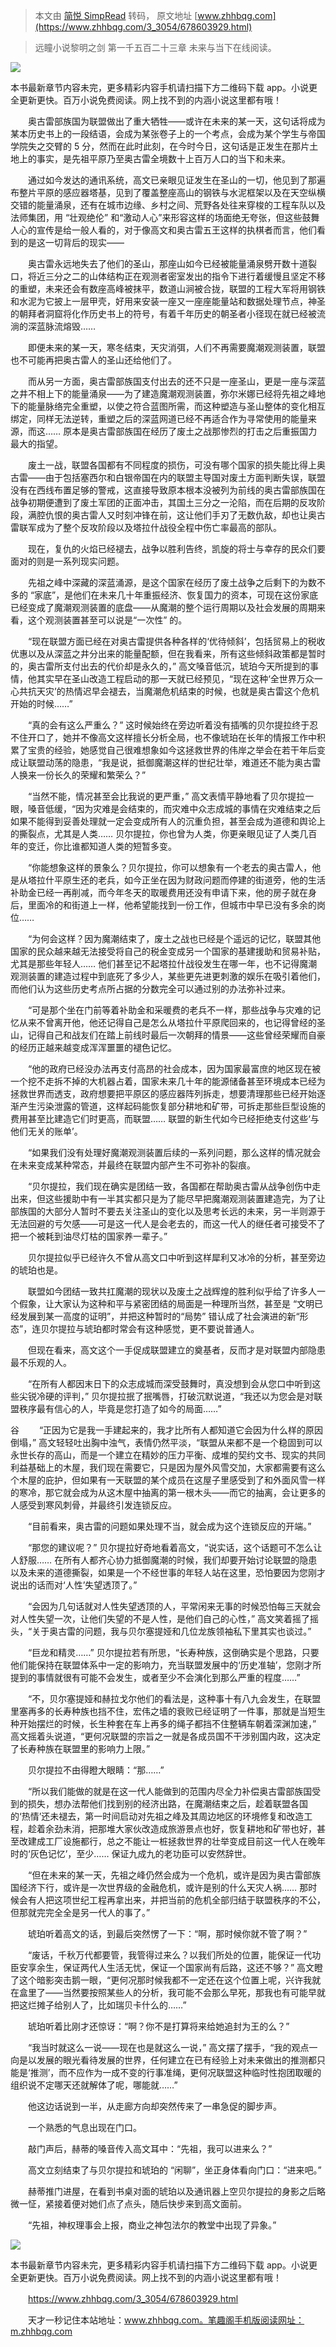 > 本文由 [简悦 SimpRead](http://ksria.com/simpread/) 转码， 原文地址 [www.zhhbqg.com](https://www.zhhbqg.com/3_3054/678603929.html)

> 远瞳小说黎明之剑 第一千五百二十三章 未来与当下在线阅读。

![](https://downssb.cdn.bcebos.com/gogo.png)

本书最新章节内容未完，更多精彩内容手机请扫描下方二维码下载 app。小说更全更新更快。百万小说免费阅读。网上找不到的内涵小说这里都有哦！

　　奥古雷部族国为联盟做出了重大牺牲——或许在未来的某一天，这句话将成为某本历史书上的一段结语，会成为某张卷子上的一个考点，会成为某个学生与帝国学院失之交臂的 5 分，然而在此时此刻，在今时今日，这句话是正发生在那片土地上的事实，是先祖平原乃至奥古雷全境数十上百万人口的当下和未来。

　　通过如今发达的通讯系统，高文已亲眼见证发生在圣山的一切，他见到了那遍布整片平原的感应器塔基，见到了覆盖整座高山的钢铁与水泥框架以及在天空纵横交错的能量涌泉，还有在城市边缘、乡村之间、荒野各处往来穿梭的工程车队以及法师集团，用 “壮观绝伦” 和“激动人心”来形容这样的场面绝无夸张，但这些鼓舞人心的宣传是给一般人看的，对于像高文和奥古雷五王这样的执棋者而言，他们看到的是这一切背后的现实——

　　奥古雷永远地失去了他们的圣山，那座山如今已经被能量涌泉劈开数十道裂口，将近三分之二的山体结构正在观测者密室发出的指令下进行着缓慢且坚定不移的重塑，未来还会有数座高峰被抹平，数道山涧被合拢，联盟的工程大军将用钢铁和水泥为它披上一层甲壳，好用来安装一座又一座座能量站和数据处理节点，神圣的朝拜者洞窟将化作历史书上的符号，有着千年历史的朝圣者小径现在就已经被流淌的深蓝脉流熔毁……

　　即便未来的某一天，寒冬结束，天灾消弭，人们不再需要魔潮观测装置，联盟也不可能再把奥古雷人的圣山还给他们了。

　　而从另一方面，奥古雷部族国支付出去的还不只是一座圣山，更是一座与深蓝之井不相上下的能量涌泉——为了建造魔潮观测装置，弥尔米娜已经将先祖之峰地下的能量脉络完全重塑，以使之符合蓝图所需，而这种塑造与圣山整体的变化相互绑定，同样无法逆转，重塑之后的深蓝网道已经不再适合作为寻常使用的能量来源，而这…… 原本是奥古雷部族国在经历了废土之战那惨烈的打击之后重振国力最大的指望。

　　废土一战，联盟各国都有不同程度的损伤，可没有哪个国家的损失能比得上奥古雷——由于包括塞西尔和白银帝国在内的联盟主导国对废土方面判断失误，联盟没有在西线布置足够的警戒，这直接导致原本根本没被列为前线的奥古雷部族国在战争初期便遭到了废土军团的正面冲击，其国土三分之一沦陷，而在后期的反攻阶段，满腔仇恨的奥古雷人又时刻冲锋在前，这让他们手刃了无数仇敌，却也让奥古雷联军成为了整个反攻阶段以及塔拉什战役全程中伤亡率最高的部队。

　　现在，复仇的火焰已经褪去，战争以胜利告终，凯旋的将士与幸存的民众们要面对的则是一系列现实问题。

　　先祖之峰中深藏的深蓝涌源，是这个国家在经历了废土战争之后剩下的为数不多的 “家底”，是他们在未来几十年重振经济、恢复国力的资本，可现在这份家底已经变成了魔潮观测装置的底盘——从魔潮的整个运行周期以及社会发展的周期来看，这个观测装置甚至可以说是“一次性” 的。

　　“现在联盟方面已经在对奥古雷提供各种各样的‘优待倾斜’，包括贸易上的税收优惠以及从深蓝之井分出来的能量配额，但在我看来，所有这些倾斜政策都是暂时的，奥古雷所支付出去的代价却是永久的，” 高文嗓音低沉，琥珀今天所提到的事情，他其实早在圣山改造工程启动的那一天就已经预见，“现在这种‘全世界万众一心共抗天灾’的热情迟早会褪去，当魔潮危机结束的时候，也就是奥古雷这个危机开始的时候……”

　　“真的会有这么严重么？” 这时候始终在旁边听着没有插嘴的贝尔提拉终于忍不住开口了，她并不像高文这样擅长分析全局，也不像琥珀在长年的情报工作中积累了宝贵的经验，她感觉自己很难想象如今这拯救世界的伟岸之举会在若干年后变成让联盟动荡的隐患，“我是说，抵御魔潮这样的世纪壮举，难道还不能为奥古雷人换来一份长久的荣耀和繁荣么？”

　　“当然不能，情况甚至会比我说的更严重，” 高文表情平静地看了贝尔提拉一眼，嗓音低缓，“因为灾难是会结束的，而灾难中众志成城的事情在灾难结束之后如果不能得到妥善处理就一定会变成所有人的沉重负担，甚至会成为道德和舆论上的撕裂点，尤其是人类…… 贝尔提拉，你也曾为人类，你更亲眼见证了人类几百年的变迁，你比谁都知道人类的短暂多变。

　　“你能想象这样的景象么？贝尔提拉，你可以想象有一个老去的奥古雷人，他是从塔拉什平原生还的老兵，如今正坐在因为财政问题而停建的街道旁，他的生活补助金已经一再削减，而今年冬天的取暖费用还没有申请下来，他的房子就在身后，里面冷的和街道上一样，他希望能找到一份工作，但城市中早已没有多余的岗位……

　　“为何会这样？因为魔潮结束了，废土之战也已经是个遥远的记忆，联盟其他国家的民众越来越无法接受将自己的税金变成另一个国家的基建援助和贸易补贴，尤其是那些年轻人…… 他们甚至记不起塔拉什战役发生在哪一年，也不记得魔潮观测装置的建造过程中到底死了多少人，某些更先进更刺激的娱乐在吸引着他们，而他们认为这些历史考点所占据的分数完全可以通过别的办法弥补过来。

　　“可是那个坐在门前等着补助金和采暖费的老兵不一样，那些战争与灾难的记忆从来不曾离开他，他还记得自己是怎么从塔拉什平原爬回来的，也记得曾经的圣山，记得自己和战友们在踏上前线时最后一次朝拜的情景——这些曾经荣耀而自豪的经历正越来越变成浑浑噩噩的褪色记忆。

　　“他的政府已经没办法再支付高昂的社会成本，因为国家最富庶的地区现在被一个挖不走拆不掉的大机器占着，国家未来几十年的能源储备甚至环境成本已经为拯救世界而透支，政府想要把平原区的感应器阵列拆走，想要清理那些已经开始逐渐产生污染泄露的管道，这样起码能恢复部分耕地和矿带，可拆走那些巨型设施的费用甚至比建造它们时更高，而联盟…… 联盟的新生代如今已经拒绝支付这些‘与他们无关的账单’。

　　“如果我们没有处理好魔潮观测装置后续的一系列问题，那么这样的情况就会在未来变成某种常态，并最终在联盟内部产生不可弥补的裂痕。

　　“贝尔提拉，我们现在确实是团结一致，各国都在帮助奥古雷从战争创伤中走出来，但这些援助中有一半其实都只是为了能尽早把魔潮观测装置建造完，为了让部族国的大部分人暂时不要去关注圣山的变化以及思考长远的未来，另一半则源于无法回避的亏欠感——可是这一代人是会老去的，而这一代人的继任者可接受不了把一个被耗到油尽灯枯的国家养一辈子。”

　　贝尔提拉似乎已经许久不曾从高文口中听到这样犀利又冰冷的分析，甚至旁边的琥珀也是。

　　联盟如今团结一致共扛魔潮的现状以及废土之战辉煌的胜利似乎给了许多人一个假象，让大家认为这种和平与紧密团结的局面是一种理所当然，甚至是 “文明已经发展到某一高度的证明”，并把这种暂时的“局势” 错认成了社会演进的新“形态”，连贝尔提拉与琥珀都时常会有这种感觉，更不要说普通人。

　　但现在看来，高文这个一手促成联盟建立的奠基者，反而才是对联盟内部隐患最不乐观的人。

　　“在所有人都因末日下的众志成城而深受鼓舞时，真没想到会从您口中听到这些尖锐冷硬的评判，” 贝尔提拉抿了抿嘴唇，打破沉默说道，“我还以为您会是对联盟秩序最有信心的人，毕竟是您打造了如今的局面……”

谷 </span>　　“正因为它是我一手建起来的，我才比所有人都知道它会因为什么样的原因倒塌，” 高文轻轻吐出胸中浊气，表情仍然平淡，“联盟从来都不是一个稳固到可以永世长存的高山，而是一个建立在精妙的压力平衡、成堆的契约文书、现实的共同利益基础上的木屋，我们现在需要它，只是因为屋外风雪交加，大家都需要有这么个木屋的庇护，但如果有一天联盟的某个成员在这屋子里感受到了和外面风雪一样的寒冷，那它就会成为从这木屋中抽离的第一根木头——而它的抽离，会让更多的人感受到寒风刺骨，并最终引发连锁反应。

　　“目前看来，奥古雷的问题如果处理不当，就会成为这个连锁反应的开端。”

　　“那您的建议呢？” 贝尔提拉好奇地看着高文，“说实话，这个话题可不怎么让人舒服…… 在所有人都齐心协力抵御魔潮的时候，我们却要开始讨论联盟的隐患以及未来的道德撕裂，如果是一个不经世事的年轻人站在这里，恐怕要因为您刚才说出的话而对‘人性’失望透顶了。”

　　“会因为几句话就对人性失望透顶的人，平常闲来无事的时候恐怕每三天就会对人性失望一次，让他们失望的不是人性，是他们自己的心性，” 高文笑着摇了摇头，“关于奥古雷的问题，我与贝尔塞提娅和几位龙族领袖私下里其实也谈过。”

　　“巨龙和精灵……” 贝尔提拉若有所思，“长寿种族，这倒确实是个思路，只要他们能保持在联盟体系中一定的影响力，充当联盟发展中的‘历史准轴’，您刚才所提到的事情就很有可能不会发生，或者至少不会演化到那么严重的程度……”

　　“不，贝尔塞提娅和赫拉戈尔他们的看法是，这种事十有八九会发生，在联盟里塞再多的长寿种族也挡不住，宏伟之墙的衰败已经证明了一件事，那就是当短生种开始摆烂的时候，长生种套在车上再多的绳子都挡不住整辆车朝着深渊加速，” 高文摇着头说道，“更何况联盟的宗旨之一就是各成员国不干涉别国内政，这决定了长寿种族在联盟里的影响力上限。”

　　贝尔提拉不由得瞪大眼睛：“那……”

　　“所以我们能做的就是在这一代人能做到的范围内尽全力补偿奥古雷部族国受到的损失，想办法帮他们找到别的经济出路，在魔潮结束之后，趁着联盟各国的‘热情’还未褪去，第一时间启动对先祖之峰及其周边地区的环境修复和改造工程，趁着余劲未消，把那堆大家伙改造成旅游景点也好，恢复耕地和矿带也好，甚至改建成工厂设施都行，总之不能让一桩拯救世界的壮举变成目前这一代人在晚年时的‘灰色记忆’，至少…… 保证九成九的老功臣可以安然辞世。

　　“但在未来的某一天，先祖之峰仍然会成为一个危机，或许是因为奥古雷部族国经济下行，或许是一次世界级的金融危机，或许是别的什么天灾人祸…… 那时候会有人把这项世纪工程再拿出来，并把当前的危机全部归结于联盟秩序的不公，但那就完完全全是另一代人的事了。”

　　琥珀听着高文的话，到最后突然愣了一下：“啊，那时候你就不管了啊？”

　　“废话，千秋万代都要管，我管得过来么？以我们所处的位置，能保证一代功臣安享余生，保证两代人生活无忧，保证一个国家尚有后路，这还不够？” 高文瞪了这个暗影突击鹅一眼，“更何况那时候我都不一定还在这个位置上呢，兴许我就在盒里了——当然要按照某些人的分析，我可能不会那么早死，那我也有可能早就把这烂摊子给别人了，比如瑞贝卡什么的……”

　　琥珀听着比刚才还惊讶：“啊？你不是打算将来给她追封为王的么？”

　　“我当时就这么一说——现在也是就这么一说，” 高文摆了摆手，“我的观点一向是以发展的眼光看待发展的世界，任何建立在已有经验上对未来做出的推测都只能是‘推测’，而不应作为一成不变的行事准绳，更何况联盟这种临时性抱团取暖的组织说不定哪天还就解体了呢，哪能就……”

　　他这边话说到一半，从走廊方向却突然传来了一串急促的脚步声。

　　一个熟悉的气息出现在门口。

　　敲门声后，赫蒂的嗓音传入高文耳中：“先祖，我可以进来么？”

　　高文立刻结束了与贝尔提拉和琥珀的 “闲聊”，坐正身体看向门口：“进来吧。”

　　赫蒂推门进屋，在看到书桌对面的琥珀以及通讯器上空贝尔提拉的身影之后略微一怔，紧接着便对她们点了点头，随后快步来到高文面前。

　　“先祖，神权理事会上报，商业之神包法尔的教堂中出现了异象。”

![](https://downssb.cdn.bcebos.com/gogo.png)

本书最新章节内容未完，更多精彩内容手机请扫描下方二维码下载 app。小说更全更新更快。百万小说免费阅读。网上找不到的内涵小说这里都有哦！

　　https://www.zhhbqg.com/3_3054/678603929.html

　　天才一秒记住本站地址：www.zhhbqg.com。笔趣阁手机版阅读网址：m.zhhbqg.com